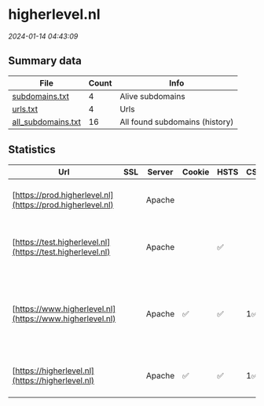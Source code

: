 # higherlevel.nl
*2024-01-14 04:43:09*
## Summary data
| File       | Count | Info |
|------------|-------|------|
|[subdomains.txt](/data/higherlevel.nl/subdomains.txt)|4|Alive subdomains|
|[urls.txt](/data/higherlevel.nl/urls.txt)|4|Urls|
|[all_subdomains.txt](/data/higherlevel.nl/all_subdomains.txt)|16|All found subdomains (history)|
## Statistics
| Url | SSL | Server | Cookie | HSTS | CSP | XFO | XXP | RP | Tech |Title |
|------------|-------|------|------|------|------|------|------|------|------|------|
|[https://prod.higherlevel.nl](https://prod.higherlevel.nl)| |Apache| | | | | | 3:white_check_mark: |Apache HTTP Server HSTS||
|[https://test.higherlevel.nl](https://test.higherlevel.nl)| |Apache| |:white_check_mark: | | 1:white_check_mark: | 2:white_check_mark: | 3:white_check_mark: |Apache HTTP Server Basic HSTS|401 Unauthorized|
|[https://www.higherlevel.nl](https://www.higherlevel.nl)| |Apache|:white_check_mark: |:white_check_mark: | 1:white_check_mark: | 2:white_check_mark: | 3:white_check_mark: |Apache HTTP Server Google Tag Manager HSTS Stimulus|Home - Higherlev...|
|[https://higherlevel.nl](https://higherlevel.nl)| |Apache|:white_check_mark: |:white_check_mark: | 1:white_check_mark: | 2:white_check_mark: | 3:white_check_mark: |Apache HTTP Server HSTS|301 Moved Perman...|